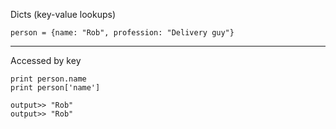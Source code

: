 Dicts (key-value lookups)

    person = {name: "Rob", profession: "Delivery guy"}

___

Accessed by key

    print person.name
    print person['name']

    output>> "Rob"
    output>> "Rob"
